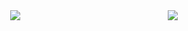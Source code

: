 <div style="display: flex; justify-content: space-around;">
  <a href="https://github.com/Youkamii/github-readme-stats">
    <img src="https://github-readme-stats.vercel.app/api/top-langs/?username=Youkamii" />
  </a> 
  <a href="https://github.com/Youkamii/github-readme-stats">
    <img src="https://github-readme-stats-one-bice.vercel.app/api?username=Youkamii&show_icons=true&include_all_commits=true&count_public=true&role=OWNER,ORGANIZATION_MEMBER,COLLABORATOR" />
<!--       1  <img src="https://github-readme-stats.vercel.app/api?username=Youkamii" /> -->
  </a> 
</div>    
<!-- <div>
<a href="https://github.com/devxb/gitanimals">
  <img src="https://render.gitanimals.org/lines/{Youkamii}?pet-id=1" width="1000" height="120"/>
</a>
  
</div>
 -->
